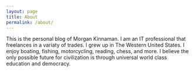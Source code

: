 ```yaml
---
layout: page
title: About
permalink: /about/
---
```


This is the personal blog of Morgan Kinnaman. I am an IT professional that freelances in a variaty of trades. I grew up in The Western United States. I enjoy boating, fishing, motorcycling, reading, chess, and more. I believe the only possible future for civilization is through universal world class education and democracy.
